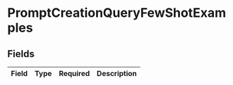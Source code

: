 # PromptCreationQueryFewShotExamples


## Fields

| Field       | Type        | Required    | Description |
| ----------- | ----------- | ----------- | ----------- |
